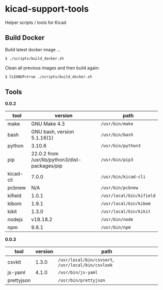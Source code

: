 # kicad-support-tools
Helper scripts / tools for Kicad


## Build Docker

Build latest docker image ...

```bash
$ ./scripts/build_docker.sh
```

Clean all previous images and then build again:

```bash
$ CLEANUP=true ./scripts/build_docker.sh
```


## Tools

**0.0.2**

| tool | version | path |
|---|---|---|
| make | GNU Make 4.3 | `/usr/bin/make` |
| bash | GNU bash, version 5.1.16(1) | `/usr/bin/bash` |
| python | 3.10.6 | `/usr/bin/python3` |
| pip | 22.0.2 from /usr/lib/python3/dist-packages/pip | `/usr/bin/pip3` |
| kicad-cli | 7.0.0 | `/usr/bin/kicad-cli` |
| pcbnew | N/A | `/usr/bin/pcbnew` |
| kifield | 1.0.1 | `/usr/local/bin/kifield` |
| kibom | 1.9.1 | `/usr/local/bin/kibom` |
| kikit | 1.3.0 | `/usr/local/bin/kikit` |
| nodejs | v18.18.2 | `/usr/bin/node` |
| npm | 9.8.1 | `/usr/bin/npm` |

**0.0.3**

| tool | version | path |
|---|---|---|
| csvkit | 1.3.0 | `/usr/local/bin/csvsort`, `/usr/local/bin/csvlook` |
| js-yaml | 4.1.0 | `/usr/bin/js-yaml` |
| prettyjson | | `/usr/bin/prettyjson` |
